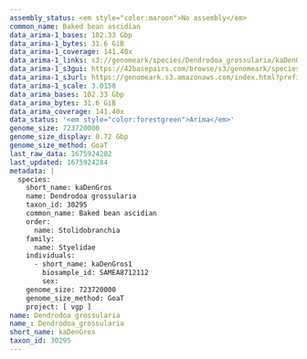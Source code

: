 ```yaml
---
assembly_status: <em style="color:maroon">No assembly</em>
common_name: Baked bean ascidian
data_arima-1_bases: 102.33 Gbp
data_arima-1_bytes: 31.6 GiB
data_arima-1_coverage: 141.40x
data_arima-1_links: s3://genomeark/species/Dendrodoa_grossularia/kaDenGros1/genomic_data/arima/<br>
data_arima-1_s3gui: https://42basepairs.com/browse/s3/genomeark/species/Dendrodoa_grossularia/kaDenGros1/genomic_data/arima/
data_arima-1_s3url: https://genomeark.s3.amazonaws.com/index.html?prefix=species/Dendrodoa_grossularia/kaDenGros1/genomic_data/arima/
data_arima-1_scale: 3.0158
data_arima_bases: 102.33 Gbp
data_arima_bytes: 31.6 GiB
data_arima_coverage: 141.40x
data_status: '<em style="color:forestgreen">Arima</em>'
genome_size: 723720000
genome_size_display: 0.72 Gbp
genome_size_method: GoaT
last_raw_data: 1675924282
last_updated: 1675924284
metadata: |
  species:
    short_name: kaDenGros
    name: Dendrodoa grossularia
    taxon_id: 30295
    common_name: Baked bean ascidian
    order:
      name: Stolidobranchia
    family:
      name: Styelidae
    individuals:
      - short_name: kaDenGros1
        biosample_id: SAMEA8712112
        sex:
    genome_size: 723720000
    genome_size_method: GoaT
    project: [ vgp ]
name: Dendrodoa grossularia
name_: Dendrodoa_grossularia
short_name: kaDenGros
taxon_id: 30295
---
```

